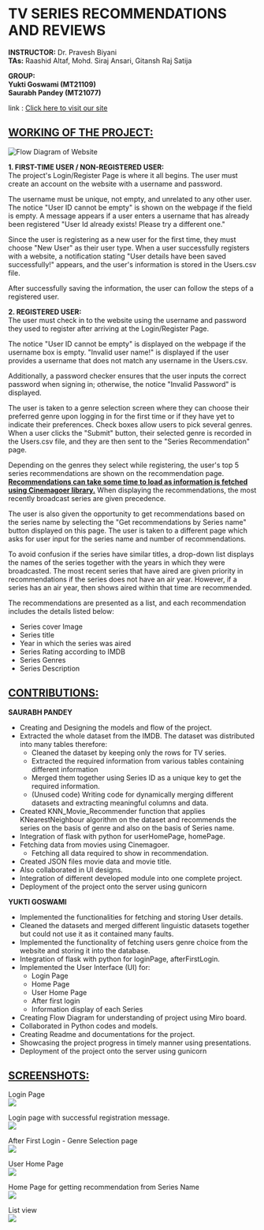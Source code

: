 # TV SERIES RECOMMENDATIONS AND REVIEWS

**INSTRUCTOR:** Dr. Pravesh Biyani \
**TAs:** Raashid Altaf, Mohd. Siraj Ansari, Gitansh Raj Satija

**GROUP:** \
**Yukti Goswami (MT21109)** \
**Saurabh Pandey (MT21077)** 

link : [Click here to visit our site](http://143.244.135.235:8044)

## <ins>WORKING OF THE PROJECT:</ins>
![Flow Diagram of Website](https://github.com/saurabh21077/TV-Series-Recommendation-System/blob/main/flow%20diagram.jpg)

**1. FIRST-TIME USER / NON-REGISTERED USER:** \
The project's Login/Register Page is where it all begins. The user must create an account on the website with a username and password. 

The username must be unique, not empty, and unrelated to any other user. The notice "User ID cannot be empty" is shown on the webpage if the field is empty. A message appears if a user enters a username that has already been registered "User Id already exists! Please try a different one." 

Since the user is registering as a new user for the first time, they must choose "New User" as their user type. When a user successfully registers with a website, a notification stating "User details have been saved successfully!" appears, and the user's information is stored in the Users.csv file.

After successfully saving the information, the user can follow the steps of a registered user.

**2. REGISTERED USER:** \
The user must check in to the website using the username and password they used to register after arriving at the Login/Register Page. 

The notice "User ID cannot be empty" is displayed on the webpage if the username box is empty. "Invalid user name!" is displayed if the user provides a username that does not match any username in the Users.csv. 

Additionally, a password checker ensures that the user inputs the correct password when signing in; otherwise, the notice "Invalid Password" is displayed. 

The user is taken to a genre selection screen where they can choose their preferred genre upon logging in for the first time or if they have yet to indicate their preferences. Check boxes allow users to pick several genres. When a user clicks the "Submit" button, their selected genre is recorded in the Users.csv file, and they are then sent to the "Series Recommendation" page.

Depending on the genres they select while registering, the user's top 5 series recommendations are shown on the recommendation page. **<ins>Recommendations can take some time to load as information is fetched using Cinemagoer library.</ins>** When displaying the recommendations, the most recently broadcast series are given precedence.

The user is also given the opportunity to get recommendations based on the series name by selecting the "Get recommendations by Series name" button displayed on this page. The user is taken to a different page which asks for user input for the series name and number of recommendations.

To avoid confusion if the series have similar titles, a drop-down list displays the names of the series together with the years in which they were broadcasted. The most recent series that have aired are given priority in recommendations if the series does not have an air year. However, if a series has an air year, then shows aired within that time are recommended.

The recommendations are presented as a list, and each recommendation includes the details listed below:
- Series cover Image
- Series title
- Year in which the series was aired
- Series Rating according to IMDB
- Series Genres
- Series Description

## <ins>CONTRIBUTIONS:</ins>
**SAURABH PANDEY**
- Creating and Designing the models and flow of the project.
- Extracted the whole dataset from the IMDB. The dataset was distributed into many tables therefore:
    - Cleaned the dataset by keeping only the rows for TV series.
    - Extracted the required information from various tables containing different information 
    - Merged them together using Series ID as a unique key to get the required information.
    - (Unused code) Writing code for dynamically merging different datasets and extracting meaningful columns and data.
- Created KNN_Movie_Recommender function that applies KNearestNeighbour algorithm on the dataset and recommends the series on the basis of genre and also on the basis of Series name.
- Integration of flask with python for userHomePage, homePage.
- Fetching data from movies using Cinemagoer.
    - Fetching all data required to show in recommendation.
- Created JSON files movie data and movie title.
- Also collaborated in UI designs.
- Integration of different developed module into one complete project.
- Deployment of the project onto the server using gunicorn


**YUKTI GOSWAMI**
- Implemented the functionalities for fetching and storing User details.
- Cleaned the datasets and merged different linguistic datasets together but could not use it as it contained many faults.
- Implemented the functionality of fetching users genre choice from the website and storing it into the database. 
- Integration of flask with python for loginPage, afterFirstLogin.
- Implemented the User Interface (UI) for:
  - Login Page
  - Home Page
  - User Home Page
  - After first login
  - Information display of each Series
- Creating Flow Diagram for understanding of project using Miro board.
- Collaborated in Python codes and models.
- Creating Readme and documentations for the project.
- Showcasing the project progress in timely manner using presentations.
- Deployment of the project onto the server using gunicorn



## <ins>SCREENSHOTS:</ins>
<p> 
  Login Page<br>
  <img src="https://github.com/saurabh21077/TV-Series-Recommendation-System/blob/main/loginpage1.png">
    
  
  Login page with successful registration message. <br>
  <img src="https://github.com/saurabh21077/TV-Series-Recommendation-System/blob/main/loginpage2.png">
    
  
  After First Login - Genre Selection page <br>
  <img src="https://github.com/saurabh21077/TV-Series-Recommendation-System/blob/main/afterfirstlogin.png">
    
  
   User Home Page<br>
  <img src="https://github.com/saurabh21077/TV-Series-Recommendation-System/blob/main/userHomepage.png">
    
   
   Home Page for getting recommendation from Series Name<br>
  <img src="https://github.com/saurabh21077/TV-Series-Recommendation-System/blob/main/getreccom.png">
    
   
  List view<br>
  <img src="https://github.com/saurabh21077/TV-Series-Recommendation-System/blob/main/list%20view.png">
    
</p>


